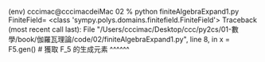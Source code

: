 (env) cccimac@cccimacdeiMac 02 % python finiteAlgebraExpand1.py
FiniteField= <class 'sympy.polys.domains.finitefield.FiniteField'>
Traceback (most recent call last):
  File "/Users/cccimac/Desktop/ccc/py2cs/01-數學/book/伽羅瓦理論/code/02/finiteAlgebraExpand1.py", line 8, in <module>
    x = F5.gen()  # 獲取 F_5 的生成元素
        ^^^^^^